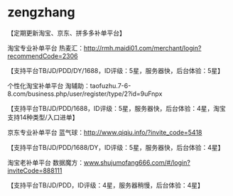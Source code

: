 # zengzhang
【定期更新淘宝、京东、拼多多补单平台】

淘宝专业补单平台
热麦汇：http://rmh.maidi01.com/merchant/login?recommendCode=2306

【支持平台TB/JD/PDD/DY/1688，ID评级：5星，服务器快，后台体验：5星】

个性化淘宝补单平台
淘辅助：taofuzhu.7-6-8.com/business.php/user/register/type/2?id=9uFnpx

【支持平台TB/JD/PDD/1688，ID评级：5星，服务器快，后台体验：4星，淘宝支持14种类型/入口进单】

京东专业补单平台
蓝气球：http://www.qiqiu.info/?invite_code=5418

【支持平台TB/JD/PDD/1688/DY，ID评级：5星，服务器快，后台体验：4星】

淘宝老补单平台
数据魔方：www.shujumofang666.com/#/login?inviteCode=888111

【支持平台TB/JD/PDD，ID评级：4星，服务器稍慢，后台体验：4星】
